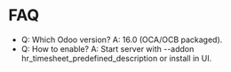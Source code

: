 # FAQ

- Q: Which Odoo version? A: 16.0 (OCA/OCB packaged).
- Q: How to enable? A: Start server with --addon hr_timesheet_predefined_description or install in UI.
